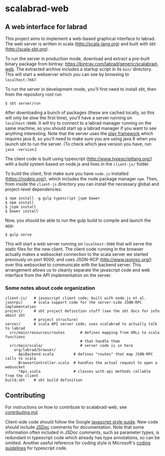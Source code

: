 # scalabrad-web

## A web interface for labrad

This project aims to implement a web-based graphical interface to labrad.
The web server is written in scala (http://scala-lang.org) and built with sbt (http://scala-sbt.org).

To run the server in production mode, download and extract a pre-built binary package from bintray: https://bintray.com/labrad/generic/scalabrad-web.
The extracted archive includes a startup script in its `bin/` directory.
This will start a webserver which you can see by browsing to `localhost:7667`.

To run the server in development mode, you'll first need to install sbt, then from the repository root run

```
$ sbt server/run
```

After downloading a bunch of packages (these are cached locally, so this will only be slow the first time),
you'll have a server running on `localhost:9000`. It will try to connect to a labrad manager running on
the same machine, so you should start up a labrad manager if you want to see anything interesting.
Note that the server uses the [play framework](https://www.playframework.com/) which
requires java 8, so you'll need to make sure you are using java 8 when you launch sbt
to run the server. (To check which java version you have, run `java -version`.)

The client code is built using typescript (http://www.typescriptlang.org/) with a build
system based on node.js and lives in the `client-js/` folder.

To build the client, first make sure you have `node.js` installed (https://nodejs.org/), which includes
the node package manager `npm`. Then, from inside the `client-js` directory you can install the necessary
global and project-level dependencies:

```
$ npm install -g gulp typescript jspm bower
$ npm install
$ jspm install
$ bower install
```

Now, you should be able to run the gulp build to compile and launch the app:

```
$ gulp serve
```

This will start a web server running on `localhost:3000` that will serve the static files for the new client.
The client code running in the browser actually makes a websocket connection to the scala server we started
previously on port 9000, and uses JSON-RCP (http://www.jsonrpc.org/) over this websocket to communicate with
the backend server. This arrangement allows us to cleanly separate the javascript code and web interface from
the API implementation on the server.

### Some notes about code organization

```
client-js/   # javascript client code; built with node.js et al.
jsonrpc/     # scala support code for the server-side JSON-RPC implementation
project/     # sbt project definition stuff (see the sbt docs for info about sbt
             # project structure)
server/      # scala API server code; uses scalabrad to actually talk to labrad
  src/main/resources/routes       # defines mapping from URLs to scala functions
                                  # that handle them
  src/main/scala/                 # server code is in here
    org/labrad/browser/
      ApiBackend.scala         # defines "routes" that map JSON-RPC calls to scala
      BrowserController.scala  # handles the actual request to open a websocket
      *Api.scala               # classes with api methods callable from the client
build.sbt    # sbt build definition
```

## Contributing

For instructions on how to contribute to scalabrad-web, see [contributing.md](https://github.com/labrad/labrad/blob/master/contributing.md).

Client-side code should follow the Google [javascript style guide](http://google.github.io/styleguide/javascriptguide.xml).
New code should include [JSDoc](http://usejsdoc.org/) comments for documentation.
Note that some information often included in JSDoc comments, such as parameter types, is redundant in typescript code which already has type annotations, so can be omitted.
Another useful reference for coding style is Microsoft's [coding guidelines](https://github.com/Microsoft/TypeScript/wiki/Coding-guidelines) for typescript code.

